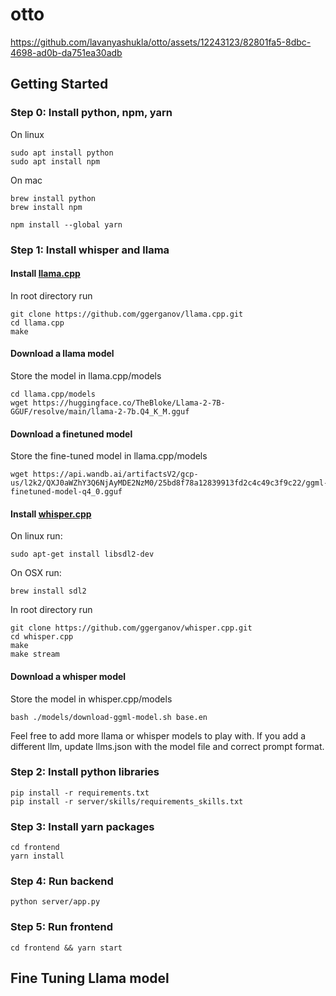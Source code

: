 # otto

https://github.com/lavanyashukla/otto/assets/12243123/82801fa5-8dbc-4698-ad0b-da751ea30adb


## Getting Started

### Step 0: Install python, npm, yarn

On linux
```
sudo apt install python
sudo apt install npm
```

On mac
```
brew install python
brew install npm
```

```
npm install --global yarn
```

### Step 1: Install whisper and llama

#### Install [llama.cpp](https://github.com/ggerganov/llama.cpp)

In root directory run

```
git clone https://github.com/ggerganov/llama.cpp.git
cd llama.cpp
make
```

#### Download a llama model
Store the model in llama.cpp/models
```
cd llama.cpp/models
wget https://huggingface.co/TheBloke/Llama-2-7B-GGUF/resolve/main/llama-2-7b.Q4_K_M.gguf
```

#### Download a finetuned model
Store the fine-tuned model in llama.cpp/models
```
wget https://api.wandb.ai/artifactsV2/gcp-us/l2k2/QXJ0aWZhY3Q6NjAyMDE2NzM0/25bd8f78a12839913fd2c4c49c3f9c22/ggml-finetuned-model-q4_0.gguf
```

#### Install [whisper.cpp](https://github.com/ggerganov/whisper.cpp)
On linux run:
```
sudo apt-get install libsdl2-dev
```

On OSX run:
```
brew install sdl2
```

In root directory run
```
git clone https://github.com/ggerganov/whisper.cpp.git
cd whisper.cpp
make
make stream
```

#### Download a whisper model
Store the model in whisper.cpp/models
```
bash ./models/download-ggml-model.sh base.en
```

Feel free to add more llama or whisper models to play with. If you add a different llm, update llms.json with the model file and correct prompt format.

### Step 2: Install python libraries

```
pip install -r requirements.txt
pip install -r server/skills/requirements_skills.txt
```

### Step 3: Install yarn packages

```
cd frontend 
yarn install
```

### Step 4: Run backend

```
python server/app.py
```

### Step 5: Run frontend

```
cd frontend && yarn start
```

## Fine Tuning Llama model
